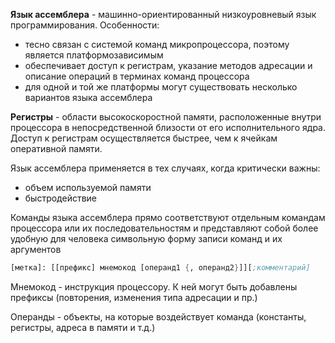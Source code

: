 **Язык ассемблера** - машинно-ориентированный низкоуровневый язык программирования.
Особенности:
- тесно связан с системой команд микропроцессора, поэтому является платформозависимым
- обеспечивает доступ к регистрам, указание методов адресации и описание операций в терминах команд процессора
- для одной и той же платформы могут существовать несколько вариантов языка ассемблера

**Регистры** - области высокоскоростной памяти, расположенные внутри процессора в непосредственной близости от его исполнительного ядра. Доступ к регистрам осуществляется быстрее, чем к ячейкам оперативной памяти.

Язык ассемблера применяется в тех случаях, когда критически важны:
- объем используемой памяти
- быстродействие

Команды языка ассемблера прямо соответствуют отдельным командам процессора или их последовательностям и представляют собой более удобную для человека символьную форму записи команд и их аргументов

```asm
[метка]: [[префикс] мнемокод [операнд1 {, операнд2}]][;комментарий]
```

Мнемокод - инструкция процессору. К ней могут быть добавлены префиксы (повторения, изменения типа адресации и пр.) 

Операнды - объекты, на которые воздействует команда (константы, регистры, адреса в памяти и т.д.)